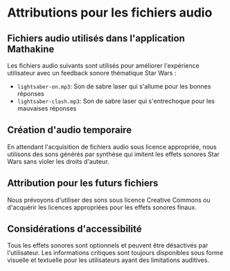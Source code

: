 # Attributions pour les fichiers audio

## Fichiers audio utilisés dans l'application Mathakine

Les fichiers audio suivants sont utilisés pour améliorer l'expérience utilisateur avec un feedback sonore thématique Star Wars :

- `lightsaber-on.mp3`: Son de sabre laser qui s'allume pour les bonnes réponses
- `lightsaber-clash.mp3`: Son de sabre laser qui s'entrechoque pour les mauvaises réponses

## Création d'audio temporaire

En attendant l'acquisition de fichiers audio sous licence appropriée, nous utilisons des sons générés par synthèse qui imitent les effets sonores Star Wars sans violer les droits d'auteur.

## Attribution pour les futurs fichiers

Nous prévoyons d'utiliser des sons sous licence Creative Commons ou d'acquérir les licences appropriées pour les effets sonores finaux.

## Considérations d'accessibilité

Tous les effets sonores sont optionnels et peuvent être désactivés par l'utilisateur. Les informations critiques sont toujours disponibles sous forme visuelle et textuelle pour les utilisateurs ayant des limitations auditives. 